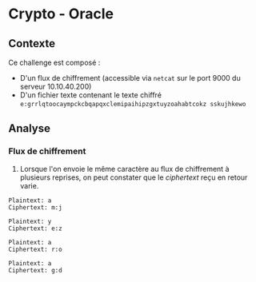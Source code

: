 # Crypto - Oracle

## Contexte
Ce challenge est composé :
+ D'un flux de chiffrement (accessible via `netcat` sur le port 9000 du serveur 10.10.40.200)
+ D'un fichier texte contenant le texte chiffré `e:grrlqtoocaympckcbqapqxclemipaihipzgxtuyzoahabtcokz sskujhkewo`

## Analyse
### Flux de chiffrement
1. Lorsque l'on envoie le même caractère au flux de chiffrement à plusieurs reprises, on peut constater que le *ciphertext* reçu en retour varie.
```
Plaintext: a
Ciphertext: m:j

Plaintext: y
Ciphertext: e:z

Plaintext: a
Ciphertext: r:o

Plaintext: a
Ciphertext: g:d
```

